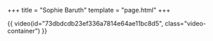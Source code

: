 +++
title = "Sophie Baruth"
template = "page.html"
+++

{{ video(id="73dbdcdb23ef336a7814e64ae11bc8d5", class="video-container") }}
